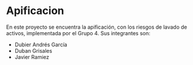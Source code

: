 # Apificacion

En este proyecto se encuentra la apificación, con los riesgos de lavado de activos, implementada por el Grupo 4. Sus integrantes son:

- Dubier Andrés García
- Duban Grisales
- Javier Ramiez
